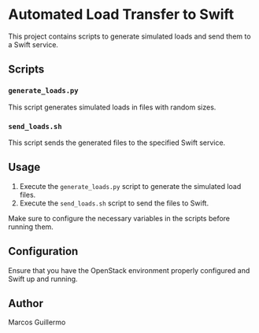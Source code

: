 # Automated Load Transfer to Swift

This project contains scripts to generate simulated loads and send them to a Swift service.

## Scripts

### `generate_loads.py`

This script generates simulated loads in files with random sizes.

### `send_loads.sh`

This script sends the generated files to the specified Swift service.

## Usage

1. Execute the `generate_loads.py` script to generate the simulated load files.
2. Execute the `send_loads.sh` script to send the files to Swift.

Make sure to configure the necessary variables in the scripts before running them.

## Configuration

Ensure that you have the OpenStack environment properly configured and Swift up and running.

## Author

Marcos Guillermo